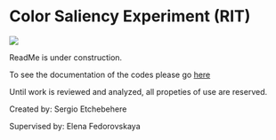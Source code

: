 # Color Saliency Experiment (RIT)

[![](https://img.shields.io/badge/license-RIT-orange.svg)](https://www.rit.edu)

ReadMe is under construction.

To see the documentation of the codes please go [here](./doc/Main.md)

Until work is reviewed and analyzed, all propeties of use are reserved.

Created by: Sergio Etchebehere

Supervised by: Elena Fedorovskaya
